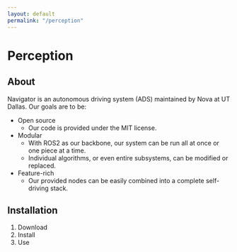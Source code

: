 ```yaml
---
layout: default
permalink: "/perception"
---
```


# Perception

## About
Navigator is an autonomous driving system (ADS) maintained by Nova at UT Dallas. Our goals are to be:
- Open source
    - Our code is provided under the MIT license.
- Modular
    - With ROS2 as our backbone, our system can be run all at once or one piece at a time.
    - Individual algorithms, or even entire subsystems, can be modified or replaced.
- Feature-rich
    - Our provided nodes can be easily combined into a complete self-driving stack.
## Installation
1. Download
2. Install
3. Use